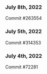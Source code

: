 ### July 8th, 2022

Commit #263554

### July 5th, 2022

Commit #314353


### July 4th, 2022

Commit #72281
